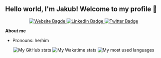 ## Hello world, I'm Jakub! Welcome to my profile 👋

<div id="badges" align="center">
  <a href="https://jakub.studio">
    <img src="https://img.shields.io/badge/www.jakub.studio-informational?style=flat" alt="Website Bagde"/>
  </a>
  <a href="https://example.com">
    <img src="https://img.shields.io/badge/LinkedIn-blue?style=?style=flat&logo=linkedin&logoColor=white" alt="LinkedIn Badge"/>
  </a>
  <a href="https://example.com">
    <img src="https://img.shields.io/badge/Twitter-blue?style=flat&logo=twitter&logoColor=white" alt="Twitter Badge"/>
  </a>
  
</div>

**About me**
- Pronouns: he/him


<p align="center">
  <img alt="My GitHub stats" src="https://github-readme-stats.vercel.app/api?username=jakuski&count_private=true&show_icons=true&theme=react"/>
  <img alt="My Wakatime stats" src="https://github-readme-stats.vercel.app/api/wakatime?username=jakuski&theme=react"/>
  <img alt="My most used languages" src="https://github-readme-stats.vercel.app/api/top-langs/?username=jakuski&langs_count=4&theme=react&layout=compact"/>
</p>


<!-- See https://github.com/anuraghazra/github-readme-stats -->

<!--
**jakuski/jakuski** is a ✨ _special_ ✨ repository because its `README.md` (this file) appears on your GitHub profile.
Here are some ideas to get you started:
- 🔭 I’m currently working on ...
- 🌱 I’m currently learning ...
- 👯 I’m looking to collaborate on ...
- 🤔 I’m looking for help with ...
- 💬 Ask me about ...
- 📫 How to reach me: ...
- 😄 Pronouns: ...
- ⚡ Fun fact: ...
-->
